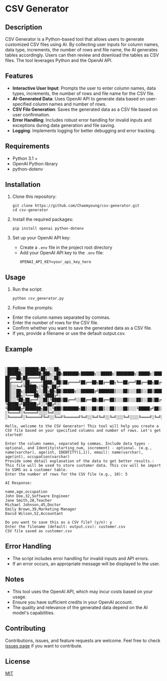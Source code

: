 # CSV Generator

## Description
CSV Generator is a Python-based tool that allows users to generate customized CSV files using AI. By collecting user inputs for column names, data type, increments, the number of rows and file name, the AI generates tables accordingly. Users can then review and download the tables as CSV files. The tool leverages Python and the OpenAI API.

## Features
- **Interactive User Input**: Prompts the user to enter column names, data types, increments, the number of rows and file name for the CSV file.
- **AI-Generated Data**: Uses OpenAI API to generate data based on user-specified column names and number of rows.
- **CSV File Generation**: Saves the generated data as a CSV file based on user confirmation.
- **Error Handling**: Includes robust error handling for invalid inputs and exceptions during data generation and file saving.
- **Logging**: Implements logging for better debugging and error tracking.

## Requirements
- Python 3.1 + 
- OpenAI Python library
- python-dotenv

## Installation
1. Clone this repository:
   ```
   git clone https://github.com/Chaemyoung/csv-generator.git
   cd csv-generator
   ```

2. Install the required packages:
   ```
   pip install openai python-dotenv
   ```

3. Set up your OpenAI API key:
   - Create a `.env` file in the project root directory
   - Add your OpenAI API key to the `.env` file:
     ```
     OPENAI_API_KEY=your_api_key_here
     ```

## Usage
1. Run the script:
   ```
   python csv_generator.py
   ```

2. Follow the prompts:
- Enter the column names separated by commas.
- Enter the number of rows for the CSV file.
- Confirm whether you want to save the generated data as a CSV file.
- If yes, provide a filename or use the default output.csv.

## Example
```


░█████╗░░██████╗██╗░░░██╗  ░██████╗░███████╗███╗░░██╗███████╗██████╗░░█████╗░████████╗░█████╗░██████╗░
██╔══██╗██╔════╝██║░░░██║  ██╔════╝░██╔════╝████╗░██║██╔════╝██╔══██╗██╔══██╗╚══██╔══╝██╔══██╗██╔══██╗
██║░░╚═╝╚█████╗░╚██╗░██╔╝  ██║░░██╗░█████╗░░██╔██╗██║█████╗░░██████╔╝███████║░░░██║░░░██║░░██║██████╔╝
██║░░██╗░╚═══██╗░╚████╔╝░  ██║░░╚██╗██╔══╝░░██║╚████║██╔══╝░░██╔══██╗██╔══██║░░░██║░░░██║░░██║██╔══██╗
╚█████╔╝██████╔╝░░╚██╔╝░░  ╚██████╔╝███████╗██║░╚███║███████╗██║░░██║██║░░██║░░░██║░░░╚█████╔╝██║░░██║
░╚════╝░╚═════╝░░░░╚═╝░░░  ░╚═════╝░╚══════╝╚═╝░░╚══╝╚══════╝╚═╝░░╚═╝╚═╝░░╚═╝░░░╚═╝░░░░╚════╝░╚═╝░░╚═╝

Hello, welcome to the CSV Generator! This tool will help you create a CSV file based on your specified columns and number of rows. Let's get started!

Enter the column names, separated by commas. Include data types - optional, and Identity(starting_num, increment) - optional. (e.g., name(varchar), age(int, IDENTITY(1,1)), email): name(varchar), age(int), occupation(varchar)
Provide some detail explanation of the data to get better results.: This file will be used to store customer data. This csv will be import to SSMS as a customer table.
Enter the number of rows for the CSV file (e.g., 10): 5

AI Response:

name,age,occupation
John Doe,32,Software Engineer
Jane Smith,28,Teacher
Michael Johnson,45,Doctor
Emily Brown,39,Marketing Manager
David Wilson,52,Accountant

Do you want to save this as a CSV file? (y/n): y
Enter the filename (default: output.csv): customer.csv
CSV file saved as customer.csv
```

## Error Handling
- The script includes error handling for invalid inputs and API errors.
- If an error occurs, an appropriate message will be displayed to the user.

## Notes
- This tool uses the OpenAI API, which may incur costs based on your usage.
- Ensure you have sufficient credits in your OpenAI account.
- The quality and relevance of the generated data depend on the AI model's capabilities.

## Contributing
Contributions, issues, and feature requests are welcome. Feel free to check [issues page](https://github.com/Chaemyoung/csv-generator/issues) if you want to contribute.

## License
[MIT](https://choosealicense.com/licenses/mit/)
